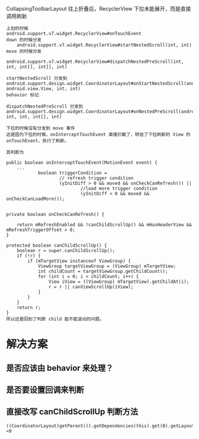 CollapsingToolbarLayout 往上折叠后，RecyclerView 下拉未能展开，而是直接调用刷新

    上划的时候
    android.support.v7.widget.RecyclerView#onTouchEvent
    down 的时候分发
        android.support.v7.widget.RecyclerView#startNestedScroll(int, int)
    move 的时候分发
        android.support.v7.widget.RecyclerView#dispatchNestedPreScroll(int, int, int[], int[], int)
        
    startNestedScroll 分发到 android.support.design.widget.CoordinatorLayout#onStartNestedScroll(android.view.View, android.view.View, int, int)
    behavior 标记
    
    dispatchNestedPreScroll 分发到 android.support.design.widget.CoordinatorLayout#onNestedPreScroll(android.view.View, int, int, int[], int)
    
    下拉的时候没有分发到 move 事件
    这是因为下拉的时候，onInterceptTouchEvent 直接拦截了，转给了下拉刷新的 View 的 onTouchEvent，执行了刷新。
    
    其判断为 
    
    public boolean onInterceptTouchEvent(MotionEvent event) {
        ...
                boolean triggerCondition =
                        // refresh trigger condition
                        (yInitDiff > 0 && moved && onCheckCanRefresh()) ||
                                //load more trigger condition
                                (yInitDiff < 0 && moved && onCheckCanLoadMore());
                                
    
    private boolean onCheckCanRefresh() {

        return mRefreshEnabled && !canChildScrollUp() && mHasHeaderView && mRefreshTriggerOffset > 0;
    }
    
    protected boolean canChildScrollUp() {
        boolean r = super.canChildScrollUp();
        if (!r) {
            if (mTargetView instanceof ViewGroup) {
                ViewGroup targetViewGroup = (ViewGroup) mTargetView;
                int childCount = targetViewGroup.getChildCount();
                for (int i = 0; i < childCount; i++) {
                    View iView = ((ViewGroup) mTargetView).getChildAt(i);
                    r = r || canViewScrollUp(iView);
                }
            }
        }
        return r;
    }
    所以还是回到了判断 child 能不能滚动的问题。

# 解决方案
## 是否应该由 behavior 来处理？    
## 是否要设置回调来判断
## 直接改写 canChildScrollUp 判断方法
    ((CoordinatorLayout)getParent()).getDependencies(this).get(0).getLayoutParams().getBehavior().getTopAndBottomOffset()<0